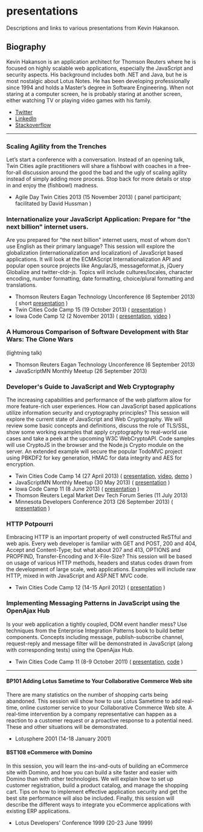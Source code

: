 presentations
=============

Descriptions and links to various presentations from Kevin Hakanson.

## Biography

Kevin Hakanson is an application architect for Thomson Reuters where he is focused on highly scalable web applications, especially the JavaScript and security aspects. His background includes both .NET and Java, but he is most nostalgic about Lotus Notes. He has been developing professionally since 1994 and holds a Master’s degree in Software Engineering. When not staring at a computer screen, he is probably staring at another screen, either watching TV or playing video games with his family.

* [Twitter][1]
* [LinkedIn][2]
* [Stackoverflow][3]

---

### Scaling Agility from the Trenches

Let’s start a conference with a conversation. Instead of an opening talk, Twin Cities agile practitioners will share a fishbowl with coaches in a free-for-all discussion around the good the bad and the ugly of scaling agility instead of simply adding more process. Stop back for more details or stop in and enjoy the (fishbowl) madness.

* Agile Day Twin Cities 2013 (15 November 2013) ( panel participant; facilitated by David Hussman )
 
### Internationalize your JavaScript Application: Prepare for "the next billion" internet users.

Are you prepared for "the next billion" internet users, most of whom don't use English as their primary language?  This session will explore the globalization (internationalization and localization) of JavaScript based applications. It will look at the ECMAScript Internationalization API and popular open source projects like AngularJS, messageformat.js, jQuery Globalize and twitter-cldr-js.  Topics will include cultures/locales, character encoding, number formatting, date formatting, choice/plural formatting and translations.

* Thomson Reuters Eagan Technology Unconference (6 September 2013)  ( short [presentation][11] )
* Twin Cities Code Camp 15 (19 October 2013)  ( [presentation][14] )
* Iowa Code Camp 12 (2 November 2013)  ( [presentation][15], [video][16] )

### A Humorous Comparison of Software Development with Star Wars: The Clone Wars
(lightning talk)

* Thomson Reuters Eagan Technology Unconference (6 September 2013)
* JavaScriptMN Monthly Meetup (26 September 2013)

### Developer's Guide to JavaScript and Web Cryptography

The increasing capabilities and performance of the web platform allow for more feature-rich user experiences. How can JavaScript based applications utilize information security and cryptography principles? This session will explore the current state of JavaScript and Web Cryptography. We will review some basic concepts and definitions, discuss the role of TLS/SSL, show some working examples that apply cryptography to real-world use cases and take a peek at the upcoming W3C WebCryptoAPI. Code samples will use CryptoJS in the browser and the Node.js Crypto module on the server.  An extended example will secure the popular TodoMVC project using PBKDF2 for key generation, HMAC for data integrity and AES for encryption.

* Twin Cities Code Camp 14 (27 April 2013) ( [presentation][7], [video][5], [demo][13] )
* JavaScriptMN Monthly Meetup (30 May 2013) ( [presentation][8] )
* Iowa Code Camp 11 (8 June 2013) ( [presentation][9] )
* Thomson Reuters Legal Market Dev Tech Forum Series (11 July 2013)
* Minnesota Developers Conference 2013 (26 September 2013) ( [presentation][10] )

### HTTP Potpourri

Embracing HTTP is an important property of well constructed ReSTful and web apis. Every web developer is familiar with GET and POST, 200 and 404, Accept and Content-Type; but what about 207 and 413, OPTIONS and PROPFIND, Transfer-Encoding and X-File-Size? This session will be based on usage of various HTTP methods, headers and status codes drawn from the development of large scale, web applications. Examples will include raw HTTP, mixed in with JavaScript and ASP.NET MVC code.

* Twin Cities Code Camp 12 (14-15 April 2012) ( [presentation][6] )

### Implementing Messaging Patterns in JavaScript using the OpenAjax Hub

Is your web application a tightly coupled, DOM event handler mess?  Use techniques from the Enterprise Integration Patterns book to build better components.  Concepts including message, publish-subscribe channel, request-reply and message filter will be demonstrated in JavaScript (along with corresponding tests) using the OpenAjax Hub.

* Twin Cities Code Camp 11 (8-9 October 2011) ( [presentation][4], [code][12] )


---


#### BP101 Adding Lotus Sametime to Your Collaborative Commerce Web site

There are many statistics on the number of shopping carts being abandoned.  This session will show how to use Lotus Sametime to add real-time, online customer service to your Collaborative Commerce Web site.  A real-time intervention by a company representative can happen as a reaction to a customer request or a proactive response to a potential need.  These and other situations will be demonstrated.

* Lotusphere 2001 (14-18 January 2001)

#### BST108 eCommerce with Domino

In this session, you will learn the ins-and-outs of building an eCommerce site with Domino, and how you can build a site faster and easier with Domino than with other technologies.  We will explain how to set up customer registration, build a product catalog, and manage the shopping cart.  Tips on how to implement effective application security and get the best site performance will also be included.  Finally, this session will describe the different ways to integrate you eCommerce applications with existing ERP applications.

* Lotus Developers' Conference 1999 (20-23 June 1999)

[1]: https://twitter.com/hakanson
[2]: https://www.linkedin.com/in/kevinhakanson
[3]: http://stackoverflow.com/users/22514/kevin-hakanson
[4]: https://docs.google.com/presentation/d/1h95HJrrijsqNPvteAO4oo9NkcogfJWE4zS4MDUJJluo/pub?start=false&loop=false&delayms=3000
[5]: https://www.youtube.com/watch?v=iQ0PSR8xyGQ
[6]: https://docs.google.com/presentation/d/1hbUdAj1BrRVRgYK-_LR2cbG3M88HfFQwzhYFCxW-kqk/pub?start=false&loop=false&delayms=3000
[7]: https://docs.google.com/presentation/d/1Sx5ODjh_4lgfYgPNY3RqFzL4snvBbcGZ6byOn78K2ME/pub?start=false&loop=false&delayms=3000
[8]: https://docs.google.com/presentation/d/1ed8gcFiXtye9CTcbKkgoki8GM3Ix38Z00dcy_desKRE/pub?start=false&loop=false&delayms=3000
[9]: https://docs.google.com/presentation/d/1duucrW1Df5GgpzxUJp6RO-PminSYCDQKbSvHZYU4Uyw/pub?start=false&loop=false&delayms=3000
[10]: https://docs.google.com/presentation/d/1dpuhK96oyWndiiY9WLAFiEKFurIppv2mvS1WHVFbfqQ/pub?start=false&loop=false&delayms=3000
[11]: https://docs.google.com/presentation/d/18WgfvLWPFtaQaWcUS6LF4-NXFJX0dkEbFCqvG2k352I/pub?start=false&loop=false&delayms=3000
[12]: https://github.com/hakanson/tccc11
[13]: http://jswebcrypto.azurewebsites.net/demo.html#/
[14]: https://docs.google.com/presentation/d/1AbWHPOeNTL9w5nddBrRQ5f-3dJ1gp_JPtmHinLq9K80/pub?start=false&loop=false&delayms=3000
[15]: https://docs.google.com/presentation/d/1ZA8dp-SsXXqjKyFxsnVDrGcdoo0NaqE8dz-DCB8wA2M/pub?start=false&loop=false&delayms=3000
[16]: http://www.youtube.com/watch?v=h3p8cGOZ8CU
